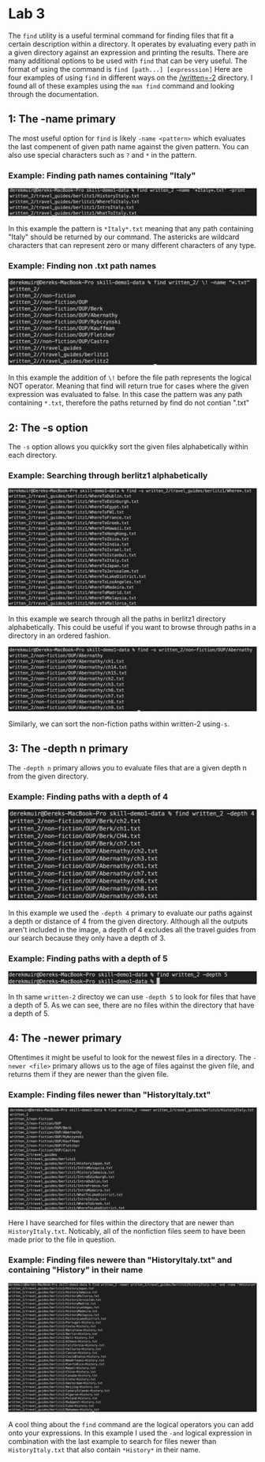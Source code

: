 # Lab 3

The `find` utility is a useful terminal command for finding files that fit a certain description within a directory. It operates by evaluating every 
path in a given directory against an expression and printing the results. There are many additional options to be used with `find` that can be 
very useful. The format of using the command is `find [path...] [expresssion]`
Here are four examples of using `find` in different ways on the [/written=-2](https://github.com/ucsd-cse15l-w23/skill-demo1-data.git) directory. I found
all of these examples using the `man find` command and looking through the documentation.


## 1: The -name primary

The most useful option for `find` is likely `-name <pattern>` which evaluates the last compenent of given path name against the given pattern. 
You can also use special characters such as `?` and `*` in the pattern.

### Example: Finding path names containing "Italy"

![](images/name1.png)

In this example the pattern is `*Italy*.txt` meaning that any path containing "Italy" should be returned by our command. The astericks are wildcard 
characters that can represent zero or many different characters of any type.

### Example: Finding non .txt path names

![](images/name2.png)

In this example the addition of `\!` before the file path represents the logical NOT operator. Meaning that find will return true for cases where the 
given expression was evaluated to false. In this case the pattern was any path containing `*.txt`, therefore the paths returned by find do not contian 
".txt"

## 2: The -s option

The  `-s` option allows you quicklky sort the given files alphabetically within each directory.

### Example: Searching through berlitz1 alphabetically

![](images/s1.png)

In this example we search through all the paths in berlitz1 directory alphabetically. This could be useful if you want to browse through paths in a 
directory in an ordered fashion.

![](images/s2.png)

Similarly, we can sort the non-fiction paths within written-2 using`-s`.

## 3: The -depth n primary

The `-depth n` primary allows you to evaluate files that are a given depth n from the given directory.

### Example: Finding paths with a depth of 4

![](images/depth1.png)

In this example we used the `-depth 4` primary to evaluate our paths against a depth or distance of 4 from the given directory. 
Although all the outputs aren't included in the image, a depth of 4 excludes all the travel guides from our search because they only have a depth of 3.

### Example: Finding paths with a depth of 5

![](images/depth2.png)

In th same `written-2` directoy we can use  `-depth 5` to look for files that have a depth of 5. As we can see, there are no files within the directory 
that have a depth of 5.

## 4: The -newer primary

Oftentimes it might be useful to look for the newest files in a directory. The `-newer <file>` primary allows us to the age of files against the given
file, and returns them if they are newer than the given file.

### Example: Finding files newer than "HistoryItaly.txt"

![](images/newer1.png)

Here I have searched for files within the directory that are newer than `HistoryItaly.txt`. Noticably, all of the nonfiction files seem to have been 
made prior to the file in question.

### Example: Finding files newere than "HistoryItaly.txt" and containing "History" in their name

![](images/newer2.png)

A cool thing about the `find` command are the logical operators you can add onto your expressions. In this example I used the `-and` logical expression
in combination with the last example to search for files newer than `HistoryItaly.txt` that also contain `*History*` in their name.
